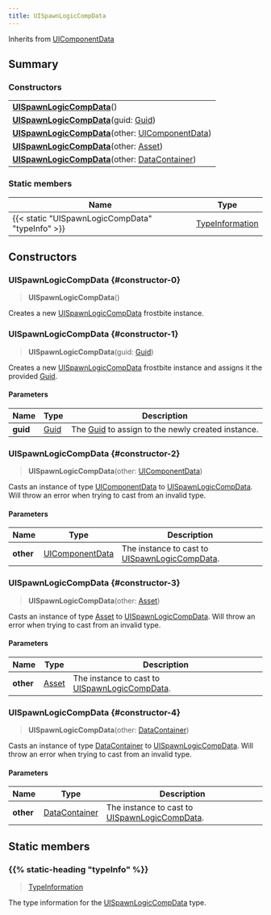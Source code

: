 ```yaml
---
title: UISpawnLogicCompData
---
```


Inherits from 
[UIComponentData](/vext/ref/fb/uicomponentdata)

## Summary
### Constructors
| |
| ----------- |
| **[UISpawnLogicCompData](#constructor-0)**() |
| **[UISpawnLogicCompData](#constructor-1)**(guid: [Guid](/vext/ref/shared/class/guid)) |
| **[UISpawnLogicCompData](#constructor-2)**(other: [UIComponentData](/vext/ref/fb/uicomponentdata)) |
| **[UISpawnLogicCompData](#constructor-3)**(other: [Asset](/vext/ref/fb/asset)) |
| **[UISpawnLogicCompData](#constructor-4)**(other: [DataContainer](/vext/ref/shared/class/datacontainer)) |

### Static members
| Name | Type |
| ---- | ---- |
| {{< static "UISpawnLogicCompData" "typeInfo" >}} | [TypeInformation](/vext/ref/shared/class/typeinformation) |

## Constructors
### UISpawnLogicCompData {#constructor-0}
> **UISpawnLogicCompData**()

Creates a new [UISpawnLogicCompData](/vext/ref/fb/uispawnlogiccompdata) frostbite instance.

### UISpawnLogicCompData {#constructor-1}
> **UISpawnLogicCompData**(guid: [Guid](/vext/ref/shared/class/guid))

Creates a new [UISpawnLogicCompData](/vext/ref/fb/uispawnlogiccompdata) frostbite instance and assigns it the provided [Guid](/vext/ref/shared/class/guid).

#### Parameters
| Name | Type | Description |
| ---- | ---- | ----------- |
| **guid** | [Guid](/vext/ref/shared/class/guid) | The [Guid](/vext/ref/shared/class/guid) to assign to the newly created instance. |

### UISpawnLogicCompData {#constructor-2}
> **UISpawnLogicCompData**(other: [UIComponentData](/vext/ref/fb/uicomponentdata))

Casts an instance of type [UIComponentData](/vext/ref/fb/uicomponentdata) to [UISpawnLogicCompData](/vext/ref/fb/uispawnlogiccompdata). Will throw an error when trying to cast from an invalid type.

#### Parameters
| Name | Type | Description |
| ---- | ---- | ----------- |
| **other** | [UIComponentData](/vext/ref/fb/uicomponentdata) | The instance to cast to [UISpawnLogicCompData](/vext/ref/fb/uispawnlogiccompdata). |

### UISpawnLogicCompData {#constructor-3}
> **UISpawnLogicCompData**(other: [Asset](/vext/ref/fb/asset))

Casts an instance of type [Asset](/vext/ref/fb/asset) to [UISpawnLogicCompData](/vext/ref/fb/uispawnlogiccompdata). Will throw an error when trying to cast from an invalid type.

#### Parameters
| Name | Type | Description |
| ---- | ---- | ----------- |
| **other** | [Asset](/vext/ref/fb/asset) | The instance to cast to [UISpawnLogicCompData](/vext/ref/fb/uispawnlogiccompdata). |

### UISpawnLogicCompData {#constructor-4}
> **UISpawnLogicCompData**(other: [DataContainer](/vext/ref/shared/class/datacontainer))

Casts an instance of type [DataContainer](/vext/ref/shared/class/datacontainer) to [UISpawnLogicCompData](/vext/ref/fb/uispawnlogiccompdata). Will throw an error when trying to cast from an invalid type.

#### Parameters
| Name | Type | Description |
| ---- | ---- | ----------- |
| **other** | [DataContainer](/vext/ref/shared/class/datacontainer) | The instance to cast to [UISpawnLogicCompData](/vext/ref/fb/uispawnlogiccompdata). |

## Static members
### {{% static-heading "typeInfo" %}}
> [TypeInformation](/vext/ref/shared/class/typeinformation)

The type information for the [UISpawnLogicCompData](/vext/ref/fb/uispawnlogiccompdata) type.

